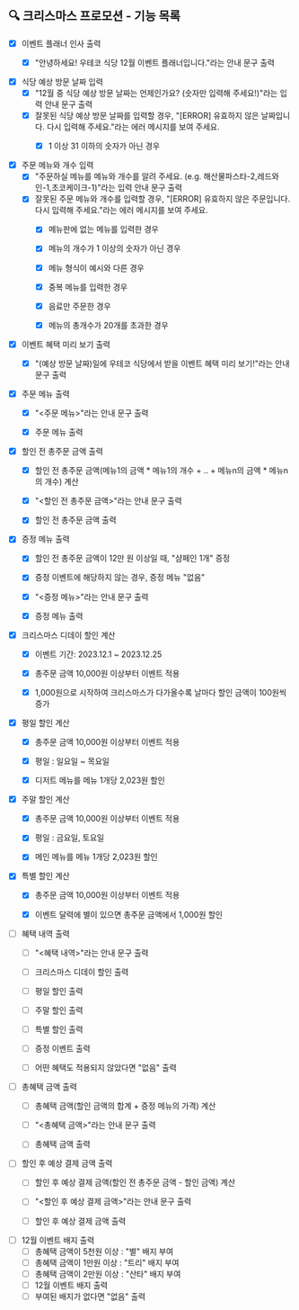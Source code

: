 ## 🔍 크리스마스 프로모션 - 기능 목록

- [x] 이벤트 플래너 인사 출력
  - [x] "안녕하세요! 우테코 식당 12월 이벤트 플래너입니다."라는 안내 문구 출력


- [x] 식당 예상 방문 날짜 입력
  - [x] "12월 중 식당 예상 방문 날짜는 언제인가요? (숫자만 입력해 주세요!)"라는 입력 안내 문구 출력
  - [x] 잘못된 식당 예상 방문 날짜를 입력할 경우, "[ERROR] 유효하지 않은 날짜입니다. 다시 입력해 주세요."라는 에러 메시지를 보여 주세요.
    - [x] 1 이상 31 이하의 숫자가 아닌 경우


- [x] 주문 메뉴와 개수 입력
  - [x] "주문하실 메뉴를 메뉴와 개수를 알려 주세요. (e.g. 해산물파스타-2,레드와인-1,초코케이크-1)"라는 입력 안내 문구 출력
  - [x] 잘못된 주문 메뉴와 개수를 입력할 경우, "[ERROR] 유효하지 않은 주문입니다. 다시 입력해 주세요."라는 에러 메시지를 보여 주세요.
    - [x] 메뉴판에 없는 메뉴를 입력한 경우
    - [x] 메뉴의 개수가 1 이상의 숫자가 아닌 경우
    - [x] 메뉴 형식이 예시와 다른 경우
    - [x] 중복 메뉴를 입력한 경우
    - [x] 음료만 주문한 경우
    - [x] 메뉴의 총개수가 20개를 초과한 경우


- [x] 이벤트 혜택 미리 보기 출력
  - [x] "(예상 방문 날짜)일에 우테코 식당에서 받을 이벤트 혜택 미리 보기!"라는 안내 문구 출력


- [x] 주문 메뉴 출력
  - [x] "<주문 메뉴>"라는 안내 문구 출력
  - [x] 주문 메뉴 출력


- [x] 할인 전 총주문 금액 출력
  - [x] 할인 전 총주문 금액(메뉴1의 금액 * 메뉴1의 개수 + .. + 메뉴n의 금액 * 메뉴n의 개수) 계산
  - [x] "<할인 전 총주문 금액>"라는 안내 문구 출력
  - [x] 할인 전 총주문 금액 출력


- [x] 증정 메뉴 출력
  - [x] 할인 전 총주문 금액이 12만 원 이상일 때, "샴페인 1개" 증정
  - [x] 증정 이벤트에 해당하지 않는 경우, 증정 메뉴 "없음"
  - [x] "<증정 메뉴>"라는 안내 문구 출력
  - [x] 증정 메뉴 출력


- [x] 크리스마스 디데이 할인 계산
  - [x] 이벤트 기간: 2023.12.1 ~ 2023.12.25
  - [x] 총주문 금액 10,000원 이상부터 이벤트 적용
  - [x] 1,000원으로 시작하여 크리스마스가 다가올수록 날마다 할인 금액이 100원씩 증가


- [x] 평일 할인 계산
  - [x] 총주문 금액 10,000원 이상부터 이벤트 적용
  - [x] 평일 : 일요일 ~ 목요일
  - [x] 디저트 메뉴를 메뉴 1개당 2,023원 할인


- [x] 주말 할인 계산
    - [x] 총주문 금액 10,000원 이상부터 이벤트 적용
    - [x] 평일 : 금요일, 토요일
    - [x] 메인 메뉴를 메뉴 1개당 2,023원 할인


- [x] 특별 할인 계산
  - [x] 총주문 금액 10,000원 이상부터 이벤트 적용
  - [x] 이벤트 달력에 별이 있으면 총주문 금액에서 1,000원 할인


- [ ] 혜택 내역 출력
  - [ ] "<혜택 내역>"라는 안내 문구 출력
  - [ ] 크리스마스 디데이 할인 출력
  - [ ] 평일 할인 출력
  - [ ] 주말 할인 출력
  - [ ] 특별 할인 출력
  - [ ] 증정 이벤트 출력
  - [ ] 어떤 혜택도 적용되지 않았다면 "없음" 출력


- [ ] 총혜택 금액 출력
  - [ ] 총혜택 금액(할인 금액의 합계 + 증정 메뉴의 가격) 계산
  - [ ] "<총혜택 금액>"라는 안내 문구 출력
  - [ ] 총혜택 금액 출력
  

- [ ] 할인 후 예상 결제 금액 출력
  - [ ] 할인 후 예상 결제 금액(할인 전 총주문 금액 - 할인 금액) 계산
  - [ ] "<할인 후 예상 결제 금액>"라는 안내 문구 출력
  - [ ] 할인 후 예상 결제 금액 출력


- [ ] 12월 이벤트 배지 출력
  - [ ] 총혜택 금액이 5천원 이상 : "별" 배지 부여
  - [ ] 총혜택 금액이 1만원 이상 : "트리" 배지 부여
  - [ ] 총혜택 금액이 2만원 이상 : "산타" 배지 부여
  - [ ] 12월 이벤트 배지 출력
  - [ ] 부여된 배지가 없다면 "없음" 출력